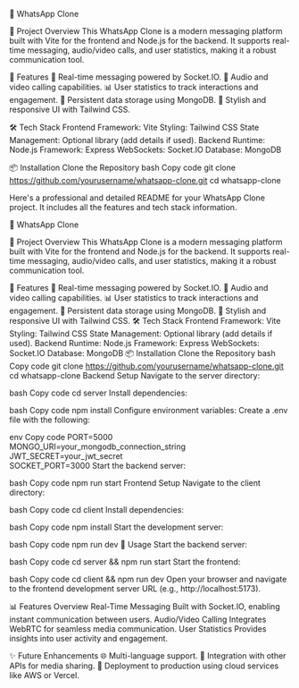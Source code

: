 📱 WhatsApp Clone

🌟 Project Overview
This WhatsApp Clone is a modern messaging platform built with Vite for the frontend and Node.js for the backend. It supports real-time messaging, audio/video calls, and user statistics, making it a robust communication tool.

🚀 Features
📧 Real-time messaging powered by Socket.IO.
🎥 Audio and video calling capabilities.
📊 User statistics to track interactions and engagement.
💾 Persistent data storage using MongoDB.
🎨 Stylish and responsive UI with Tailwind CSS.




🛠️ Tech Stack
Frontend
Framework: Vite
Styling: Tailwind CSS
State Management: Optional library (add details if used).
Backend
Runtime: Node.js
Framework: Express
WebSockets: Socket.IO
Database: MongoDB



📦 Installation
Clone the Repository
bash
Copy code
git clone https://github.com/yourusername/whatsapp-clone.git
cd whatsapp-clone


Here's a professional and detailed README for your WhatsApp Clone project. It includes all the features and tech stack information.

📱 WhatsApp Clone





🌟 Project Overview
This WhatsApp Clone is a modern messaging platform built with Vite for the frontend and Node.js for the backend. It supports real-time messaging, audio/video calls, and user statistics, making it a robust communication tool.

🚀 Features
📧 Real-time messaging powered by Socket.IO.
🎥 Audio and video calling capabilities.
📊 User statistics to track interactions and engagement.
💾 Persistent data storage using MongoDB.
🎨 Stylish and responsive UI with Tailwind CSS.
🛠️ Tech Stack
Frontend
Framework: Vite
Styling: Tailwind CSS
State Management: Optional library (add details if used).
Backend
Runtime: Node.js
Framework: Express
WebSockets: Socket.IO
Database: MongoDB
📦 Installation
Clone the Repository
bash
Copy code
git clone https://github.com/yourusername/whatsapp-clone.git
cd whatsapp-clone
Backend Setup
Navigate to the server directory:

bash
Copy code
cd server
Install dependencies:

bash
Copy code
npm install
Configure environment variables:
Create a .env file with the following:

env
Copy code
PORT=5000  
MONGO_URI=your_mongodb_connection_string  
JWT_SECRET=your_jwt_secret  
SOCKET_PORT=3000
Start the backend server:

bash
Copy code
npm run start
Frontend Setup
Navigate to the client directory:

bash
Copy code
cd client
Install dependencies:

bash
Copy code
npm install
Start the development server:

bash
Copy code
npm run dev
📄 Usage
Start the backend server:

bash
Copy code
cd server && npm run start
Start the frontend:

bash
Copy code
cd client && npm run dev
Open your browser and navigate to the frontend development server URL (e.g., http://localhost:5173).

📊 Features Overview
Real-Time Messaging
Built with Socket.IO, enabling instant communication between users.
Audio/Video Calling
Integrates WebRTC for seamless media communication.
User Statistics
Provides insights into user activity and engagement.


✨ Future Enhancements
🌐 Multi-language support.
🧩 Integration with other APIs for media sharing.
🚀 Deployment to production using cloud services like AWS or Vercel.

